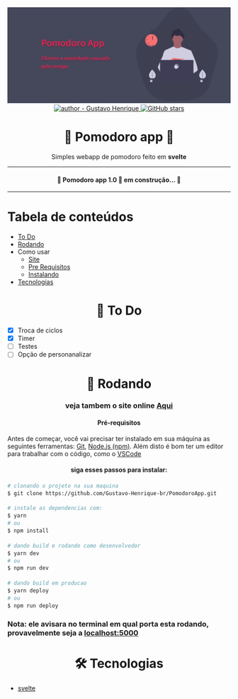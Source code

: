 <div align="center">
    <img src=".github/banner.png" alt="header Pomodoro app"/>
</div>

<div align="center">
    <a href="https://github.com/Gustavo-Henrique-br" >
        <img src="https://img.shields.io/badge/author-Gustavo%20Henrique-blue?style=for-the-badge" alt="author - Gustavo Henrique" />
    </a>
    <a href="https://github.com/Gustavo-Henrique-br/PomodoroApp/stargazers"><img alt="GitHub stars" src="https://img.shields.io/github/stars/Gustavo-Henrique-br/PomodoroApp?style=for-the-badge"></a>
</div>

<div align="center">
    <h1>🍅 Pomodoro app 🍅</h1>
    <p>Simples webapp de pomodoro feito em <b>svelte</b></p>
</div>
<hr />

<div align="center">
    <h4>🚧 Pomodoro app 1.0 🚀 em construção... 🚧</h4>
</div>

<hr />

Tabela de conteúdos
=================
<!--ts-->
   * [To Do](#todo)
   * [Rodando](#rodando)
   * Como usar
      * [Site](#deploy)
      * [Pre Requisitos](#pre-requisitos)
      * [Instalando](#install)
   * [Tecnologias](#techs)
<!--te-->

<div id="todo" align="center">
    <h1>📝 To Do</h1>
</div>

- [X] Troca de ciclos
- [X] Timer
- [ ] Testes
- [ ] Opção de personanalizar

<div id="rodando" align="center">
    <h1>🎲 Rodando</h1>
</div>

<h3 align="center">veja tambem o site online <a id="deploy" alt="https://pomodoro-app-olive.vercel.app/" href="https://pomodoro-app-olive.vercel.app/">Aqui</a></h3>

<div id="pre-requisitos" align="center">
    <h4>Pré-requisitos</h4>
</div>

Antes de começar, você vai precisar ter instalado em sua máquina as seguintes ferramentas:
[Git](https://git-scm.com), [Node.js (npm)](https://nodejs.org/en/).
Além disto é bom ter um editor para trabalhar com o código, como o [VSCode](https://code.visualstudio.com/)

<div id="install" align="center">
    <h4>
        siga esses passos para instalar:
    </h4>
</div>

```bash
# clonando o projeto na sua maquina
$ git clone https://github.com/Gustavo-Henrique-br/PomodoroApp.git

# instale as dependencias com:
$ yarn
# ou
$ npm install

# dando build e rodando como desenvolvedor
$ yarn dev
# ou
$ npm run dev

# dando build em producao
$ yarn deploy
# ou
$ npm run deploy
```

### Nota: ele avisara no terminal em qual porta esta rodando, provavelmente seja a [localhost:5000](http://localhost:5000/)

<div id="techs" align="center">
    <h1>🛠 Tecnologias</h1>
</div>

- [svelte](https://svelte.dev/)